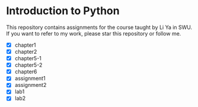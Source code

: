 # Introduction to Python

This repository contains assignments for the course taught by Li Ya in SWU. If you want to refer to my work, please star this repository or follow me.

- [x] chapter1
- [x] chapter2
- [x] chapter5-1
- [x] chapter5-2
- [x] chapter6
- [x] assignment1
- [x] assignment2
- [x] lab1
- [x] lab2